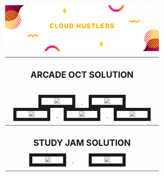 <h3 align="center">
  
  ![header](https://github.com/CloudHustlers/.github/blob/main/profile/assests/CLOUD%20HUSTLERS.png)

____

   <h1 font-weight="bold" align="center" >ARCADE OCT SOLUTION</h1>
</h3>

<br>

<p align="center">
  <a href="https://youtube.com/playlist?list=PLYR3XuAuu4_creCsL2klQLwVpZ7CMjzZW" target="_blank"> <img src="https://cdn.qwiklabs.com/EcBuiiZFWEGA%2BmdBkqoe8hd1%2FB91vL28R9PF2nFJGgM%3D" width="20%" height="20%" border="10" hspace="20"/> </a>
  <a href="https://youtube.com/playlist?list=PLYR3XuAuu4_dpu3HPprXhD4Sb-i63Au3z" target="_blank"> <img src="https://cdn.qwiklabs.com/giDGmQLpXWfvryTlj1APzwIWkStnybARDav1s7pZIUA%3D" width="20%" height="20%" border="10" hspace="20"/> </a>
<br>
  <a href="https://www.youtube.com/playlist?list=PLYR3XuAuu4_elaXCaGfj090UcqE1sTfND" target="_blank"> <img src="https://cdn.qwiklabs.com/bFwLOQ642SPE%2BsitAlzjR4tcGv9mypzSoT%2B%2B%2BWzWR80%3D" width="20%" height="20%" border="10" hspace="20"/> </a>
  <a href="https://youtube.com/playlist?list=PLYR3XuAuu4_cmKILNOBA2FBiwC5YJeWLP" target="_blank"> <img src="https://cdn.qwiklabs.com/oNAUrkVkiW3KZyYRbaWSLy8HpaFUPVdvaM1nywZt9es%3D" width="20%" height="20%" border="10" hspace="20"/> </a>
  <a href="https://youtube.com/playlist?list=PLYR3XuAuu4_fBMPPkaAbp1t_znABIp_uG" target="_blank"> <img src="https://cdn.qwiklabs.com/G1gcGbhQ5mTRSUJ6U96zA6iSchsDJ9rySpeV2BPd9ZI%3D" width="20%" height="20%" border="10" hspace="20"/> </a>
</a>
</p>

____


<h3 align="center">
  
   <h1 align="center"><b>STUDY JAM SOLUTION</b></h1>
</h3>

<p align="center">
  <a href="https://youtube.com/playlist?list=PLYR3XuAuu4_dpu3HPprXhD4Sb-i63Au3z" target="_blank"> <img src="https://cdn.qwiklabs.com/giDGmQLpXWfvryTlj1APzwIWkStnybARDav1s7pZIUA%3D" width="20%" height="20%" border="10" hspace="20"/> </a>
  <a href="https://www.youtube.com/@CloudHustlers/playlists?view=50&sort=dd&shelf_id=3" target="_blank"> <img src="https://cdn.qwiklabs.com/dGJj9QGPM0XKy1XJZwIrl5HAzGkopR5n8J5Ex1HzNUs%3D" width="20%" height="20%" border="10" hspace="50"/> </a>
</p>

____

